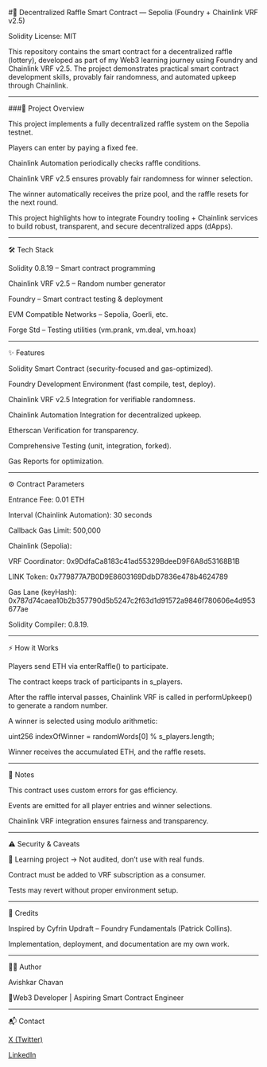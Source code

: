 #🎲 Decentralized Raffle Smart Contract — Sepolia (Foundry + Chainlink VRF v2.5)

Solidity License: MIT

This repository contains the smart contract for a decentralized raffle (lottery), developed as part of my Web3 learning journey using Foundry and Chainlink VRF v2.5. The project demonstrates practical smart contract development skills, provably fair randomness, and automated upkeep through Chainlink.

---------------------------------------------------------------------------------------------------------------------------------------------------------------------------------------------------------------------------

###🚀 Project Overview

This project implements a fully decentralized raffle system on the Sepolia testnet.

Players can enter by paying a fixed fee.

Chainlink Automation periodically checks raffle conditions.

Chainlink VRF v2.5 ensures provably fair randomness for winner selection.

The winner automatically receives the prize pool, and the raffle resets for the next round.

This project highlights how to integrate Foundry tooling + Chainlink services to build robust, transparent, and secure decentralized apps (dApps).

---------------------------------------------------------------------------------------------------------------------------------------------------------------------------------------------------------------------------

🛠 Tech Stack

Solidity 0.8.19 – Smart contract programming

Chainlink VRF v2.5 – Random number generator

Foundry – Smart contract testing & deployment

EVM Compatible Networks – Sepolia, Goerli, etc.

Forge Std – Testing utilities (vm.prank, vm.deal, vm.hoax)

---------------------------------------------------------------------------------------------------------------------------------------------------------------------------------------------------------------------------

✨ Features

Solidity Smart Contract (security-focused and gas-optimized).

Foundry Development Environment (fast compile, test, deploy).

Chainlink VRF v2.5 Integration for verifiable randomness.

Chainlink Automation Integration for decentralized upkeep.

Etherscan Verification for transparency.

Comprehensive Testing (unit, integration, forked).

Gas Reports for optimization.

---------------------------------------------------------------------------------------------------------------------------------------------------------------------------------------------------------------------------

⚙️ Contract Parameters

Entrance Fee: 0.01 ETH

Interval (Chainlink Automation): 30 seconds

Callback Gas Limit: 500,000

Chainlink (Sepolia):

VRF Coordinator: 0x9DdfaCa8183c41ad55329BdeeD9F6A8d53168B1B

LINK Token: 0x779877A7B0D9E8603169DdbD7836e478b4624789

Gas Lane (keyHash): 0x787d74caea10b2b357790d5b5247c2f63d1d91572a9846f780606e4d953677ae

Solidity Compiler: 0.8.19.

-------------------------------------------------------------------------------------------------------------------------------------------------------------------------------------------------------------------------

⚡ How it Works

Players send ETH via enterRaffle() to participate.

The contract keeps track of participants in s_players.

After the raffle interval passes, Chainlink VRF is called in performUpkeep() to generate a random number.

A winner is selected using modulo arithmetic:

uint256 indexOfWinner = randomWords[0] % s_players.length;

Winner receives the accumulated ETH, and the raffle resets.

---------------------------------------------------------------------------------------------------------------------------------------------------------------------------------------------------------------------------

📌 Notes

This contract uses custom errors for gas efficiency.

Events are emitted for all player entries and winner selections.

Chainlink VRF integration ensures fairness and transparency.

---------------------------------------------------------------------------------------------------------------------------------------------------------------------------------------------------------------------------

⚠️ Security & Caveats

🚫 Learning project → Not audited, don’t use with real funds.

Contract must be added to VRF subscription as a consumer.

Tests may revert without proper environment setup.

---------------------------------------------------------------------------------------------------------------------------------------------------------------------------------------------------------------------------

🙌 Credits

Inspired by Cyfrin Updraft – Foundry Fundamentals (Patrick Collins).

Implementation, deployment, and documentation are my own work.

---------------------------------------------------------------------------------------------------------------------------------------------------------------------------------------------------------------------------

🧑‍💻 Author

Avishkar Chavan

📌Web3 Developer | Aspiring Smart Contract Engineer

---------------------------------------------------------------------------------------------------------------------------------------------------------------------------------------------------------------------------

📬 Contact

[X (Twitter)](https://x.com/Avishkar_666)

[LinkedIn](https://www.linkedin.com/in/avi-chavan/)
